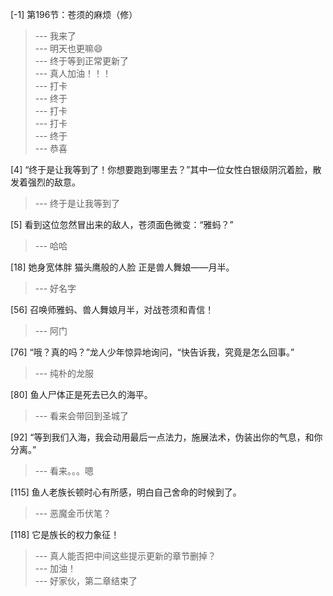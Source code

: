 
[-1] 第196节：苍须的麻烦（修）
>--- 我来了<br>
>--- 明天也更嘛😄<br>
>--- 终于等到正常更新了<br>
>--- 真人加油！！！<br>
>--- 打卡<br>
>--- 终于<br>
>--- 打卡<br>
>--- 打卡<br>
>--- 终于<br>
>--- 恭喜<br>

[4] “终于是让我等到了！你想要跑到哪里去？”其中一位女性白银级阴沉着脸，散发着强烈的敌意。
>--- 终于是让我等到了<br>

[5] 看到这位忽然冒出来的敌人，苍须面色微变：“雅蚂？”
>--- 哈哈<br>

[18] 她身宽体胖 猫头鹰般的人脸 正是兽人舞娘——月半。
>--- 好名字<br>

[56] 召唤师雅蚂、兽人舞娘月半，对战苍须和青信！
>--- 阿门<br>

[76] “哦？真的吗？”龙人少年惊异地询问，“快告诉我，究竟是怎么回事。”
>--- 纯朴的龙服<br>

[80] 鱼人尸体正是死去已久的海平。
>--- 看来会带回到圣城了<br>

[92] “等到我们入海，我会动用最后一点法力，施展法术，伪装出你的气息，和你分离。”
>--- 看来。。。嗯<br>

[115] 鱼人老族长顿时心有所感，明白自己舍命的时候到了。
>--- 恶魔金币伏笔？<br>

[118] 它是族长的权力象征！
>--- 真人能否把中间这些提示更新的章节删掉？<br>
>--- 加油！<br>
>--- 好家伙，第二章结束了<br>
